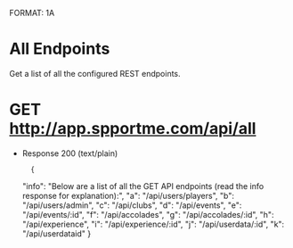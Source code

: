 FORMAT: 1A

# All Endpoints
Get a list of all the configured REST endpoints.

# GET http://app.spportme.com/api/all
+ Response 200 (text/plain)

        {
  "info": "Below are a list of all the GET API endpoints (read the info response for explanation):",
  "a": "/api/users/players",
  "b": "/api/users/admin",
  "c": "/api/clubs",
  "d": "/api/events",
  "e": "/api/events/:id",
  "f": "/api/accolades",
  "g": "/api/accolades/:id",
  "h": "/api/experience",
  "i": "/api/experience/:id",
  "j": "/api/userdata/:id",
  "k": "/api/userdataid"
}
